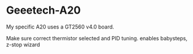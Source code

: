# Geeetech-A20
 
My specific A20 uses a  GT2560 v4.0 board. 
 
Make sure correct thermistor selected and PID tuning.
enables babysteps, z-stop wizard
